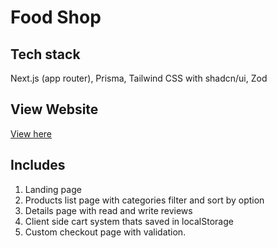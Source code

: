 # Food Shop

## Tech stack
Next.js (app router), Prisma, Tailwind CSS with shadcn/ui, Zod

## View Website
<a href="https://food-shop-roan.vercel.app/" target="_blank" >View here</a>

## Includes
1. Landing page
2. Products list page with categories filter and sort by option
3. Details page with read and write reviews
4. Client side cart system thats saved in localStorage
5. Custom checkout page with validation.
